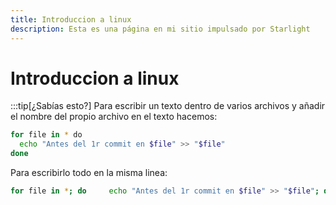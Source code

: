 ```yaml
---
title: Introduccion a linux
description: Esta es una página en mi sitio impulsado por Starlight
---
```

# Introduccion a linux

:::tip[¿Sabías esto?]
Para escribir un texto dentro de varios archivos y añadir el nombre del propio archivo en el texto hacemos:
```sh
for file in * do
  echo "Antes del 1r commit en $file" >> "$file"
done
```
Para escribirlo todo en la misma linea:
```sh
for file in *; do     echo "Antes del 1r commit en $file" >> "$file"; done
```
